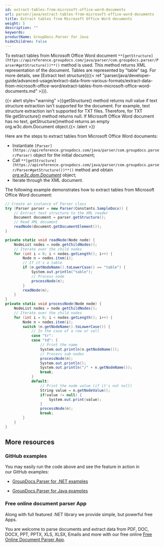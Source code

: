 ```yaml
---
id: extract-tables-from-microsoft-office-word-documents
url: parser/java/extract-tables-from-microsoft-office-word-documents
title: Extract tables from Microsoft Office Word documents
weight: 5
description: ""
keywords: 
productName: GroupDocs.Parser for Java
hideChildren: False
---
```

To extract tables from Microsoft Office Word document `**[getStructure](https://apireference.groupdocs.com/java/parser/com.groupdocs.parser/Parser#getStructure())**()` method is used. This method returns XML representation of the document. Tables are represented by "table" tag. For more details, see [Extract text structure]({{< ref "parser/java/developer-guide/advanced-usage/extract-data-from-various-formats/extract-data-from-microsoft-office-word/extract-tables-from-microsoft-office-word-documents.md" >}}).

{{< alert style="warning" >}}getStructure() method returns null value if text structure extraction isn't supported for the document. For example, text structure extraction isn't supported for TXT files. Therefore, for TXT file getStructure() method returns null. If Microsoft Office Word document has no text, getStructure()method returns an empty org.w3c.dom.Document object.{{< /alert >}}

Here are the steps to extract tables from Microsoft Office Word documents:

*   Instantiate `[Parser](https://apireference.groupdocs.com/java/parser/com.groupdocs.parser/Parser)` object for the initial document;
*   Call `**[getStructure](https://apireference.groupdocs.com/java/parser/com.groupdocs.parser/Parser#getStructure())**()` method and obtain [*org.w3c.dom.Document*](https://docs.oracle.com/javase/7/docs/api/org/w3c/dom/Document.html?is-external=true) object;
*   Iterate through the XML document.

The following example demonstrates how to extract tables from Microsoft Office Word document:

```csharp
// Create an instance of Parser class
try (Parser parser = new Parser(Constants.SampleDocx)) {
    // Extract text structure to the XML reader
    Document document = parser.getStructure();
    // Read XML document
    readNode(document.getDocumentElement());
}

private static void readNode(Node node) {
    NodeList nodes = node.getChildNodes();
    // Iterate over the child nodes
    for (int i = 0; i < nodes.getLength(); i++) {
        Node n = nodes.item(i);
        // If it's a table
        if (n.getNodeName().toLowerCase() == "table") {
            System.out.println("table");
            // Process node
            processNode(n);
        }
        readNode(n);
    }
}
private static void processNode(Node node) {
    NodeList nodes = node.getChildNodes();
    // Iterate over the child nodes
    for (int i = 0; i < nodes.getLength(); i++) {
        Node n = nodes.item(i);
        switch (n.getNodeName().toLowerCase()) {
            // In the case of a row or cell
            case "tr":
            case "td": {
                // Print the name
                System.out.println(n.getNodeName());
                // Process sub-nodes
                processNode(n);
                System.out.println();
                System.out.println("/" + n.getNodeName());
                break;
            }
            default:
                // Print the node value (if it's not null)
                String value = n.getNodeValue();
                if(value != null) {
                    System.out.print(value);
                }
                processNode(n);
                break;
        }
    }
}
```

## More resources

### GitHub examples

You may easily run the code above and see the feature in action in our GitHub examples:

*   [GroupDocs.Parser for .NET examples](https://github.com/groupdocs-parser/GroupDocs.Parser-for-.NET)
    
*   [GroupDocs.Parser for Java examples](https://github.com/groupdocs-parser/GroupDocs.Parser-for-Java)
    

### Free online document parser App

Along with full featured .NET library we provide simple, but powerful free Apps.

You are welcome to parse documents and extract data from PDF, DOC, DOCX, PPT, PPTX, XLS, XLSX, Emails and more with our free online [Free Online Document Parser App](https://products.groupdocs.app/parser).
